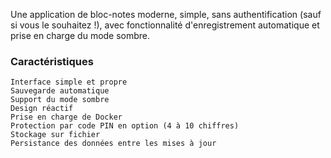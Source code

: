 Une application de bloc-notes moderne, simple, sans authentification (sauf si vous le souhaitez !), avec fonctionnalité d'enregistrement automatique et prise en charge du mode sombre.

### Caractéristiques

    Interface simple et propre
    Sauvegarde automatique
    Support du mode sombre
    Design réactif
    Prise en charge de Docker
    Protection par code PIN en option (4 à 10 chiffres)
    Stockage sur fichier
    Persistance des données entre les mises à jour
    